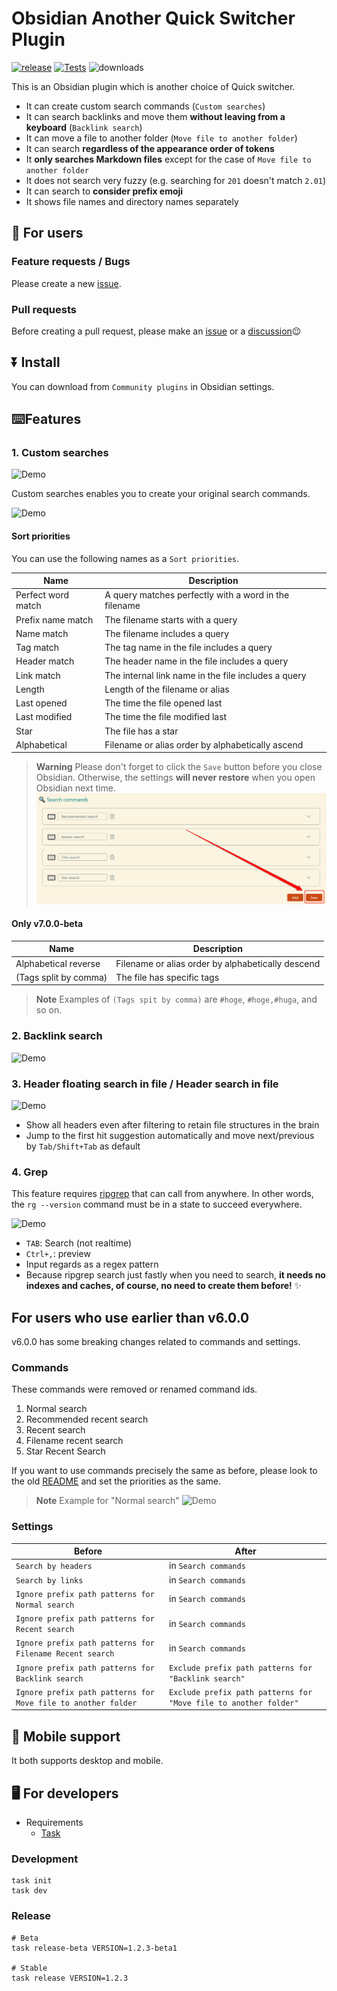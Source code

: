 # Obsidian Another Quick Switcher Plugin

[![release](https://img.shields.io/github/release/tadashi-aikawa/obsidian-another-quick-switcher.svg)](https://github.com/tadashi-aikawa/obsidian-another-quick-switcher/releases/latest)
[![Tests](https://github.com/tadashi-aikawa/obsidian-another-quick-switcher/workflows/Tests/badge.svg)](https://github.com/tadashi-aikawa/obsidian-another-quick-switcher/actions)
![downloads](https://img.shields.io/github/downloads/tadashi-aikawa/obsidian-another-quick-switcher/total)

This is an Obsidian plugin which is another choice of Quick switcher.

- It can create custom search commands (`Custom searches`)
- It can search backlinks and move them **without leaving from a keyboard** (`Backlink search`)
- It can move a file to another folder (`Move file to another folder`)
- It can search **regardless of the appearance order of tokens**
- It **only searches Markdown files** except for the case of `Move file to another folder`
- It does not search very fuzzy (e.g. searching for `201` doesn't match `2.01`) 
- It can search to **consider prefix emoji**
- It shows file names and directory names separately


## 👥 For users

### Feature requests / Bugs

Please create a new [issue].

### Pull requests

Before creating a pull request, please make an [issue] or a [discussion]😉

[issue]: https://github.com/tadashi-aikawa/obsidian-another-quick-switcher/issues
[discussion]: https://github.com/tadashi-aikawa/obsidian-another-quick-switcher/discussions

## ⏬ Install

You can download from `Community plugins` in Obsidian settings.

## ⌨️Features

### 1. Custom searches

![Demo](https://raw.githubusercontent.com/tadashi-aikawa/obsidian-another-quick-switcher/master/demo/custom-searches.gif)


Custom searches enables you to create your original search commands.

![Demo](https://raw.githubusercontent.com/tadashi-aikawa/obsidian-another-quick-switcher/master/demo/search-commands-setting.png)

#### Sort priorities

You can use the following names as a `Sort priorities`.

| Name                  | Description                                           |
| --------------------- | ----------------------------------------------------- |
| Perfect word match    | A query matches perfectly with a word in the filename |
| Prefix name match     | The filename starts with a query                      |
| Name match            | The filename includes a query                         |
| Tag match             | The tag name in the file includes a query             |
| Header match          | The header name in the file includes a query          |
| Link match            | The internal link name in the file includes a query   |
| Length                | Length of the filename or alias                       |
| Last opened           | The time the file opened last                         |
| Last modified         | The time the file modified last                       |
| Star                  | The file has a star                                   |
| Alphabetical          | Filename or alias order by alphabetically ascend      |

> **Warning**
> Please don't forget to click the `Save` button before you close Obsidian. Otherwise, the settings **will never restore** when you open Obsidian next time.
> ![](demo/save-button.png)

#### Only v7.0.0-beta

| Name                  | Description                                           |
| --------------------- | ----------------------------------------------------- |
| Alphabetical reverse  | Filename or alias order by alphabetically descend     |
| (Tags split by comma) | The file has specific tags                            |

> **Note**
> Examples of `(Tags spit by comma)` are `#hoge`, `#hoge,#huga`, and so on.

### 2. Backlink search

![Demo](https://raw.githubusercontent.com/tadashi-aikawa/obsidian-another-quick-switcher/master/demo/backlink-search.gif)

### 3. Header floating search in file / Header search in file

![Demo](https://raw.githubusercontent.com/tadashi-aikawa/obsidian-another-quick-switcher/master/demo/header-floating-search-in-file.gif)

- Show all headers even after filtering to retain file structures in the brain
- Jump to the first hit suggestion automatically and move next/previous by `Tab/Shift+Tab` as default

### 4. Grep

This feature requires [ripgrep](https://github.com/BurntSushi/ripgrep) that can call from anywhere. In other words, the `rg --version` command must be in a state to succeed everywhere.

![Demo](https://raw.githubusercontent.com/tadashi-aikawa/obsidian-another-quick-switcher/master/demo/grep.gif)

- `TAB`: Search (not realtime)
- `Ctrl+,`: preview
- Input regards as a regex pattern
- Because ripgrep search just fastly when you need to search, **it needs no indexes and caches, of course, no need to create them before!** ✨

## For users who use earlier than v6.0.0

v6.0.0 has some breaking changes related to commands and settings.

### Commands

These commands were removed or renamed command ids.

1. Normal search
2. Recommended recent search
3. Recent search
4. Filename recent search
5. Star Recent Search

If you want to use commands precisely the same as before, please look to the old [README](https://github.com/tadashi-aikawa/obsidian-another-quick-switcher/blob/c54890d2375a556031a0c69256624eb0fe42e266/README.md#1%E2%83%A3-file-searches) and set the priorities as the same.

> **Note**
> Example for "Normal search"
> ![Demo](https://raw.githubusercontent.com/tadashi-aikawa/obsidian-another-quick-switcher/master/demo/v6.0.0-migration.png)

### Settings

|                            Before                             |                              After                               |
| ------------------------------------------------------------- | ---------------------------------------------------------------- |
| `Search by headers`                                           | in `Search commands`                                             |
| `Search by links`                                             | in `Search commands`                                             |
| `Ignore prefix path patterns for Normal search`               | in `Search commands`                                             |
| `Ignore prefix path patterns for Recent search`               | in `Search commands`                                             |
| `Ignore prefix path patterns for Filename Recent search`      | in `Search commands`                                             |
| `Ignore prefix path patterns for Backlink search`             | `Exclude prefix path patterns for "Backlink search"`             |
| `Ignore prefix path patterns for Move file to another folder` | `Exclude prefix path patterns for "Move file to another folder"` |

## 📱 Mobile support

It both supports desktop and mobile.

## 🖥️ For developers

- Requirements
  - [Task]

### Development

```console
task init
task dev
```

### Release

```console
# Beta
task release-beta VERSION=1.2.3-beta1

# Stable
task release VERSION=1.2.3
```

[task]: https://github.com/go-task/task
